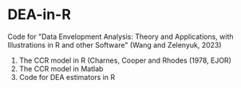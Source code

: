 # DEA-in-R
Code for "Data Envelopment Analysis: Theory and Applications, with Illustrations in R and other Software" (Wang and Zelenyuk, 2023)
1. The CCR model in R (Charnes, Cooper and Rhodes (1978, EJOR)
2. The CCR model in Matlab
3. Code for DEA estimators in R
